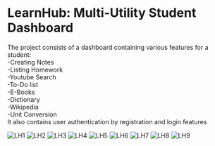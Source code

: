 # LearnHub: Multi-Utility Student Dashboard 
The project consists of a dashboard containing various features for a student:<br />
-Creating Notes<br />
-Listing Homework<br />
-Youtube Search<br />
-To-Do list<br />
-E-Books<br />
-Dictionary<br />
-Wikipedia<br />
-Unit Conversion<br />
It also contains user authentication by registration and login features

![LH1](https://github.com/aprameya17/LearnHub/assets/84660318/c6008b18-41b3-4a3e-ab30-73e74451468f)
![LH2](https://github.com/aprameya17/LearnHub/assets/84660318/f5e1efd9-e3e6-4bf2-97c5-8b55dcd39e42)
![LH3](https://github.com/aprameya17/LearnHub/assets/84660318/809a6421-413a-4929-8964-a4763e73c356)
![LH4](https://github.com/aprameya17/LearnHub/assets/84660318/1bc631fd-35a7-40eb-a019-6b82786b700a)
![LH5](https://github.com/aprameya17/LearnHub/assets/84660318/ba892318-b7d1-4cde-b404-b954fdced8fa)
![LH6](https://github.com/aprameya17/LearnHub/assets/84660318/4870e698-43a6-46c8-894f-65353aaa2907)
![LH7](https://github.com/aprameya17/LearnHub/assets/84660318/b255378f-04a8-40d4-828a-25e4cd24765f)
![LH8](https://github.com/aprameya17/LearnHub/assets/84660318/6515cd68-f7b2-4002-a4a3-b7456e4eeced)
![LH9](https://github.com/aprameya17/LearnHub/assets/84660318/d7c73711-7815-41cc-8131-e6cd74440653)
